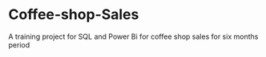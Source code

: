 # Coffee-shop-Sales
A training project for SQL and Power Bi for coffee shop sales for six months period
